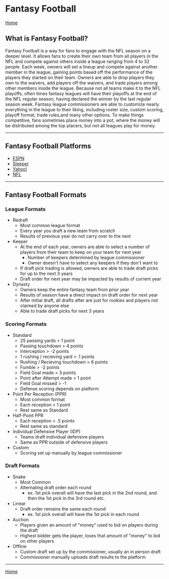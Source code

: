 # Fantasy Football

[Home](/)

## What is Fantasy Football?

Fantasy Football is a way for fans to engage with the NFL season on a deeper level. It allows fans to create their own team from all players in the NFL and compete against others inside a league ranging from 4 to 32 people. Each week, owners will set a lineup and compete against another member in the league, gaining points based off the performance of the players they started on their team. Owners are able to drop players they own to the waivers, add players off the waivers, and trade players among other members inside the league. Because not all teams make it to the NFL playoffs, often times fantasy leagues will have their playoffs at the end of the NFL regular season, having declared the winner by the last regular season week. Fantasy league commissioners are able to customize nearly everything in the league to their liking, including roster size, custom scoring, playoff format, trade rules,and many other options. To make things competitive, fans sometimes place money into a pot, where the money will be distributed among the top placers, but not all leagues play for money.

---

## Fantasy Football Platforms
* [ESPN](https://www.espn.com/fantasy/football/)
* [Sleeper](https://sleeper.com)
* [Yahoo!](https://football.fantasysports.yahoo.com/)
* [NFL](https://fantasy.nfl.com/)

---

## Fantasy Football Formats

### League Formats
* Redraft
    * Most common league format
    * Every year you draft a new team from scratch
    * Results of previous year do not carry over to the next
* Keeper
    * At the end of each year, owners are able to select a number of players from their team to keep on your team for next year
        * Number of keepers determined by league commissioner
        * Owner doesn't have to select any keepers if they don't want to
    * If draft pick trading is allowed, owners are able to trade draft picks for up to the next 3 years
    * Draft order for next year may be impacted by results of current year
* Dynasty
    * Owners keep the entire fantasy team from prior year
    * Results of season have a direct impact on draft order for next year
    * After initial draft, all drafts after are just for rookies and players not claimed by anyone else
    * Able to trade draft picks for next 3 years


### Scoring Formats
* Standard
    * 25 passing yards > 1 point
    * Passing touchdown > 4 points
    * Interception > -2 points
    * 1 rushing / recieving yard > .1 points
    * Rushing / Recieving touchdown > 6 points
    * Fumble > -2 points
    * Field Goal made > 3 points
    * Point after Attempt made > 1 point
    * Field Goal missed > -1
    * Defense scoring depends on platform
* Point Per Reception (PPR)
    * Most common format
    * Each reception > 1 point
    * Rest same as Standard
* Half-Point PPR
    * Each reception > .5 points
    * Rest same as standard
* Individual Defensive Player (IDP)
    * Teams draft individual defensive players
    * Same as PPR outside of defensive players
* Custom
    * Scoring set up manually by league commissioner

### Draft Formats
* Snake
    * Most Common
    * Alternating draft order each round
        * ex. 1st pick overall will have the last pick in the 2nd round, and then the 1st pick in the 3rd round etc.
* Linear
    * Draft order remains the same each round
        * ex. 1st pick overall will have the 1st pick in each round
* Auction
    * Players given an amount of "money" used to bid on players during the draft
    * Highest bidder gets the player, loses that amount of "money" to bid on other players
* Offline
    * Custom draft set up by the commissioner, usually an in person draft
    * Commissioner manually uploads draft results to the platform

---

[Home](/)